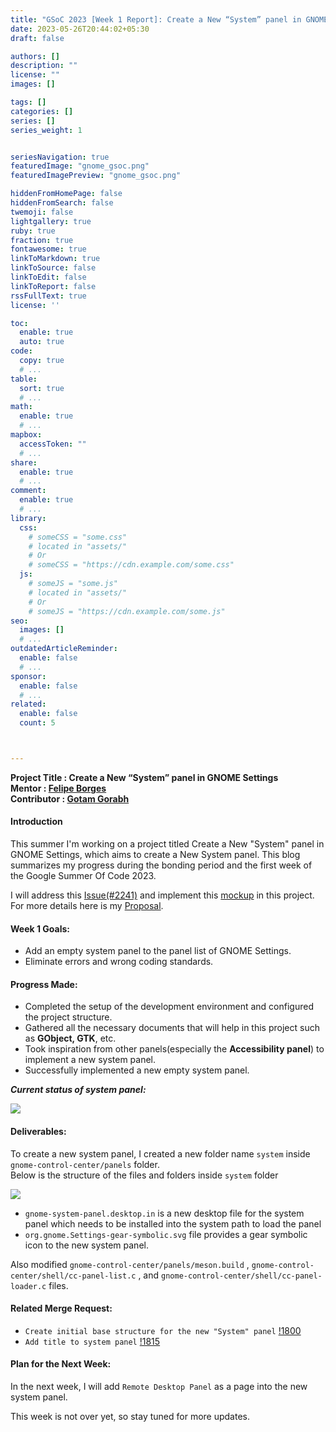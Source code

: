 ```yaml
---
title: "GSoC 2023 [Week 1 Report]: Create a New “System” panel in GNOME Settings"
date: 2023-05-26T20:44:02+05:30
draft: false

authors: []
description: ""
license: ""
images: []

tags: []
categories: []
series: []
series_weight: 1


seriesNavigation: true
featuredImage: "gnome_gsoc.png"
featuredImagePreview: "gnome_gsoc.png"

hiddenFromHomePage: false
hiddenFromSearch: false
twemoji: false
lightgallery: true
ruby: true
fraction: true
fontawesome: true
linkToMarkdown: true
linkToSource: false
linkToEdit: false
linkToReport: false
rssFullText: true
license: ''

toc:
  enable: true
  auto: true
code:
  copy: true
  # ...
table:
  sort: true
  # ...
math:
  enable: true
  # ...
mapbox:
  accessToken: ""
  # ...
share:
  enable: true
  # ...
comment:
  enable: true
  # ...
library:
  css:
    # someCSS = "some.css"
    # located in "assets/"
    # Or
    # someCSS = "https://cdn.example.com/some.css"
  js:
    # someJS = "some.js"
    # located in "assets/"
    # Or
    # someJS = "https://cdn.example.com/some.js"
seo:
  images: []
  # ...
outdatedArticleReminder:
  enable: false
  # ...
sponsor:
  enable: false
  # ...
related:
  enable: false
  count: 5



---
```


<b>Project Title : Create a New “System” panel in GNOME Settings</b><br>
<b>Mentor : [Felipe Borges](https://gitlab.gnome.org/felipeborges)</b><br>
<b>Contributor : [Gotam Gorabh](https://gitlab.gnome.org/gautham_x)</b><br>


#### Introduction

This summer I'm working on a project titled Create a New "System" panel in GNOME Settings, which aims to create a New System panel. This blog summarizes my progress during the bonding period and the first week of the Google Summer Of Code 2023.

I will address this [Issue(#2241)](https://gitlab.gnome.org/GNOME/gnome-control-center/-/issues/2241) and implement this [mockup](https://gitlab.gnome.org/Teams/Design/settings-mockups/-/blob/master/system/system-panel.png) in this project. For more details here is my [Proposal](https://github.com/GOTAM672/GSoC-Gnome-Proposal).

#### Week 1 Goals:

- Add an empty system panel to the panel list of GNOME Settings.
- Eliminate errors and wrong coding standards.

#### Progress Made:

- Completed the setup of the development environment and configured the project structure.
- Gathered all the necessary documents that will help in this project such as <b>GObject, GTK</b>, etc.
- Took inspiration from other panels(especially the <b>Accessibility panel</b>) to implement a new system panel. 
- Successfully implemented a new empty system panel.

<b><i>Current status of system panel:</i></b>

![](week1.png)


#### Deliverables:

To create a new system panel, I created a new folder name `system` inside `gnome-control-center/panels` folder.  
Below is the structure of the files and folders inside `system` folder  

![](structure.png)

- `gnome-system-panel.desktop.in` is a new desktop file for the system panel which needs to be installed into the system path to load the panel
- `org.gnome.Settings-gear-symbolic.svg` file provides a gear symbolic icon to the new system panel.

Also modified `gnome-control-center/panels/meson.build` , `gnome-control-center/shell/cc-panel-list.c` , and `gnome-control-center/shell/cc-panel-loader.c` files.  

#### Related Merge Request:

- `Create initial base structure for the new "System" panel` [!1800](https://gitlab.gnome.org/GNOME/gnome-control-center/-/merge_requests/1800)
-  `Add title to system panel` [!1815](https://gitlab.gnome.org/GNOME/gnome-control-center/-/merge_requests/1815)


<!--#### Issues and Challenges:-->


#### Plan for the Next Week:

In the next week, I will add `Remote Desktop Panel` as a page into the new system panel. 

This week is not over yet, so stay tuned for more updates.

<!--#### Questions and Discussion Points:

#### Conclusion:


#### Additional Resources:-->

